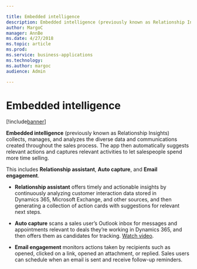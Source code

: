 ```yaml
---

title: Embedded intelligence
description: Embedded intelligence (previously known as Relationship Insights) collects, manages, and analyzes the diverse data and communications created throughout the sales process.
author: MargoC
manager: AnnBe
ms.date: 4/27/2018
ms.topic: article
ms.prod: 
ms.service: business-applications
ms.technology: 
ms.author: margoc
audience: Admin

---
```

#  Embedded intelligence




[!include[banner](../../../includes/banner.md)]

**Embedded intelligence** (previously known as Relationship Insights) collects,
manages, and analyzes the diverse data and communications created throughout the
sales process. The app then automatically suggests relevant actions and captures
relevant activities to let salespeople spend more time selling.

This includes **Relationship assistant**, **Auto capture**, and **Email
engagement**.

-   **Relationship assistant** offers timely and actionable insights by
    continuously analyzing customer interaction data stored in Dynamics 365,
    Microsoft Exchange, and other sources, and then generating a collection of
    action cards with suggestions for relevant next steps.

-   **Auto capture** scans a sales user’s Outlook inbox for messages and
    appointments relevant to deals they’re working in Dynamics 365, and then
    offers them as candidates for tracking. [Watch
    video](https://youtu.be/cCUCo6ewrZc).

-   **Email engagement** monitors actions taken by recipients such as opened,
    clicked on a link, opened an attachment, or replied. Sales users can
    schedule when an email is sent and receive follow-up reminders.
